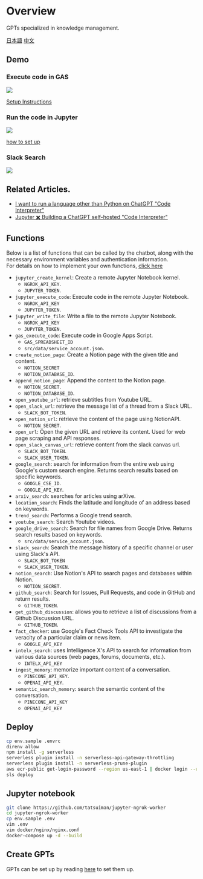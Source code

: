 # Overview
GPTs specialized in knowledge management.

[日本語](./README-ja.md)
[中文](./README-zh.md)

## Demo
### Execute code in GAS
![](docs/gas-code-interpreter.gif)

[Setup Instructions](./GAS/code_interpreter/README.md)
### Run the code in Jupyter
![](docs/open-code-interpreter.gif)

[how to set up](https://zenn.dev/tatsui/articles/gpts-actions)
### Slack Search
![](docs/slack.gif)

## Related Articles.
* [I want to run a language other than Python on ChatGPT "Code Interpreter"](https://zenn.dev/tatsui/articles/local-code-interpreter)
* [Jupyter ✖️ Building a ChatGPT self-hosted "Code Interpreter"](https://zenn.dev/tatsui/articles/gpts-actions)

## Functions
Below is a list of functions that can be called by the chatbot, along with the necessary environment variables and authentication information.  
For details on how to implement your own functions, [click here](./src/functions/README.md)

- `jupyter_create_kernel`: Create a remote Jupyter Notebook kernel.
    - `NGROK_API_KEY`.
    - `JUPYTER_TOKEN`.
- `jupyter_execute_code`: Execute code in the remote Jupyter Notebook.
    - `NGROK_API_KEY`
    - `JUPYTER_TOKEN`.
- `jupyter_write_file`: Write a file to the remote Jupyter Notebook.
    - `NGROK_API_KEY`
    - `JUPYTER_TOKEN`.
- `gas_execute_code`: Execute code in Google Apps Script.
    - `GAS_SPREADSHEET_ID`
    - `src/data/service_account.json`.
- `create_notion_page`: Create a Notion page with the given title and content.
    - `NOTION_SECRET`
    - `NOTION_DATABASE_ID`.
- `append_notion_page`: Append the content to the Notion page.
    - `NOTION_SECRET`.
    - `NOTION_DATABASE_ID`.
- `open_youtube_url`: retrieve subtitles from Youtube URL.
- `open_slack_url`: retrieve the message list of a thread from a Slack URL.
    - `SLACK_BOT_TOKEN`.
- `open_notion_url`: retrieve the content of the page using NotionAPI.
    - `NOTION_SECRET`.
- `open_url`: Open the given URL and retrieve its content. Used for web page scraping and API responses.
- `open_slack_canvas_url`: retrieve content from the slack canvas url.
    - `SLACK_BOT_TOKEN`.
    - `SLACK_USER_TOKEN`.
- `google_search`: search for information from the entire web using Google's custom search engine. Returns search results based on specific keywords.
    - `GOOGLE_CSE_ID`.
    - `GOOGLE_API_KEY`.
- `arxiv_search`: searches for articles using arXive.
- `location_search`: Finds the latitude and longitude of an address based on keywords.
- `trend_search`: Performs a Google trend search.
- `youtube_search`: Search Youtube videos.
- `google_drive_search`: Search for file names from Google Drive. Returns search results based on keywords.
    - `src/data/service_account.json`.
- `slack_search`: Search the message history of a specific channel or user using Slack's API.
    - `SLACK_BOT_TOKEN`
    - `SLACK_USER_TOKEN`.
- `notion_search`: Use Notion's API to search pages and databases within Notion.
    - `NOTION_SECRET`.
- `github_search`: Search for Issues, Pull Requests, and code in GitHub and return results.
    - `GITHUB_TOKEN`.
- `get_github_discussion`: allows you to retrieve a list of discussions from a Github Discussion URL.
    - `GITHUB_TOKEN`.
- `fact_checker`: use Google's Fact Check Tools API to investigate the veracity of a particular claim or news item.
    - `GOOGLE_API_KEY`
- `intelx_search`: uses Intelligence X's API to search for information from various data sources (web pages, forums, documents, etc.).
    - `INTELX_API_KEY`
- `ingest_memory`: memorize important content of a conversation.
    - `PINECONE_API_KEY`.
    - `OPENAI_API_KEY`.
- `semantic_search_memory`: search the semantic content of the conversation.
    - `PINECONE_API_KEY`
    - `OPENAI_API_KEY`

## Deploy
```bash
cp env.sample .envrc
direnv allow
npm install -g serverless
serverless plugin install -n serverless-api-gateway-throttling
serverless plugin install -n serverless-prune-plugin
aws ecr-public get-login-password --region us-east-1 | docker login --username AWS --password-stdin public.ecr.aws
sls deploy
```

## Jupyter notebook
```bash
git clone https://github.com/tatsuiman/jupyter-ngrok-worker
cd jupyter-ngrok-worker
cp env.sample .env
vim .env
vim docker/nginx/nginx.conf
docker-compose up -d --build
```

## Create GPTs

GPTs can be set up by reading [here](/openapi/README.md) to set them up.
